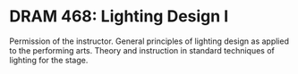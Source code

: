 # DRAM 468: Lighting Design I

Permission of the instructor. General principles of lighting design as applied to the performing arts. Theory and instruction in standard techniques of lighting for the stage.